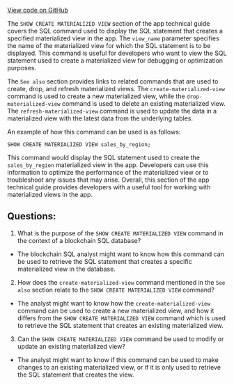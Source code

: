 [View code on GitHub](https://dune.com/docs/query/DuneSQL-reference/SQL-statement-syntax/show-create-materialized-view.md)

The `SHOW CREATE MATERIALIZED VIEW` section of the app technical guide covers the SQL command used to display the SQL statement that creates a specified materialized view in the app. The `view_name` parameter specifies the name of the materialized view for which the SQL statement is to be displayed. This command is useful for developers who want to view the SQL statement used to create a materialized view for debugging or optimization purposes.

The `See also` section provides links to related commands that are used to create, drop, and refresh materialized views. The `create-materialized-view` command is used to create a new materialized view, while the `drop-materialized-view` command is used to delete an existing materialized view. The `refresh-materialized-view` command is used to update the data in a materialized view with the latest data from the underlying tables.

An example of how this command can be used is as follows:

``` text
SHOW CREATE MATERIALIZED VIEW sales_by_region;
```

This command would display the SQL statement used to create the `sales_by_region` materialized view in the app. Developers can use this information to optimize the performance of the materialized view or to troubleshoot any issues that may arise. Overall, this section of the app technical guide provides developers with a useful tool for working with materialized views in the app.
## Questions: 
 1. What is the purpose of the `SHOW CREATE MATERIALIZED VIEW` command in the context of a blockchain SQL database?
- The blockchain SQL analyst might want to know how this command can be used to retrieve the SQL statement that creates a specific materialized view in the database.

2. How does the `create-materialized-view` command mentioned in the `See also` section relate to the `SHOW CREATE MATERIALIZED VIEW` command?
- The analyst might want to know how the `create-materialized-view` command can be used to create a new materialized view, and how it differs from the `SHOW CREATE MATERIALIZED VIEW` command which is used to retrieve the SQL statement that creates an existing materialized view.

3. Can the `SHOW CREATE MATERIALIZED VIEW` command be used to modify or update an existing materialized view?
- The analyst might want to know if this command can be used to make changes to an existing materialized view, or if it is only used to retrieve the SQL statement that creates the view.